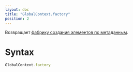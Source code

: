 ```yaml
---
layout: doc
title: "GlobalContext.factory"
position: 2
---
```


Возвращает [фабрику создания элементов по метаданным](../../Factory/).

# Syntax

```js
GlobalContext.factory
```
